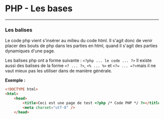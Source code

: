 # PHP - Les bases
---

### Les balises
Le code php vient s'insérer au milieu du code html. Il s'agit donc de venir placer des bouts de php dans les parties en html, quand il s'agit des parties dynamiques d'une page. 

Les balises php ont a forme suivante : `<?php ... le code ... ?>`
Il existe aussi des balises de la forme `<? ... ?>`, `<% ... %>` et `<?= ... =?>`mais il ne vaut mieux pas les utiliser dans de manière générale. 

**Exemple :**
```html
<!DOCTYPE html>
<html>
    <head>
        <title>Ceci est une page de test <?php /* Code PHP */ ?></title>
        <meta charset="utf-8" />
    </head>
```
